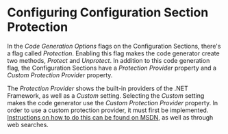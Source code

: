 # Configuring Configuration Section Protection

In the _Code Generation Options_ flags on the Configuration Sections, there's a flag called _Protection_. Enabling this flag makes the code generator create two methods, _Protect_ and _Unprotect_. In addition to this code generation flag, the Configuration Sections have a _Protection Provider_ property and a _Custom Protection Provider_ property.

The _Protection Provider_ shows the built-in providers of the .NET Framework, as well as a _Custom_ setting. Selecting the _Custom_ setting makes the code generator use the _Custom Protection Provider_ property. In order to use a custom protection provider, it must first be implemented. [Instructions on how to do this can be found on MSDN](http://msdn.microsoft.com/en-us/library/wfc2t3az.aspx), as well as through web searches.